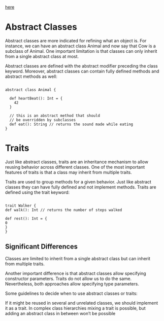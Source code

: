 [here](https://dzone.com/articles/the-practical-difference-between-abstract-class-an)

# Abstract Classes

Abstract classes are more indicated for refining what an object is. For instance, we can have an abstract class Animal and now say that Cow is a subclass of Animal. One important limitation is that classes can only inherit from a single abstract class at most.

Abstract classes are defined with the abstract modifier preceding the class keyword. Moreover, abstract classes can contain fully defined methods and abstract methods as well:

```

abstract class Animal {

  def heartBeat(): Int = {
    42
  }

  // this is an abstract method that should
  // be overridden by subclasses
  def eat(): String // returns the sound made while eating
}
```

# Traits

Just like abstract classes, traits are an inheritance mechanism to allow reusing behavior across different classes. One of the most important features of traits is that a class may inherit from multiple traits.

Traits are used to group methods for a given behavior. Just like abstract classes they can have fully defined and not implement methods. Traits are defined using the trait keyword:

```

trait Walker {
def walk(): Int // returns the number of steps walked

def rest(): Int = {
0
}
}
```

## Significant Differences

Classes are limited to inherit from a single abstract class but can inherit from multiple traits.

Another important difference is that abstract classes allow specifying constructor parameters. Traits do not allow us to do the same. Nevertheless, both approaches allow specifying type parameters.

Some guidelines to decide when to use abstract classes or traits:

If it might be reused in several and unrelated classes, we should implement it as a trait. In complex class hierarchies mixing a trait is possible, but adding an abstract class in between won’t be possible
